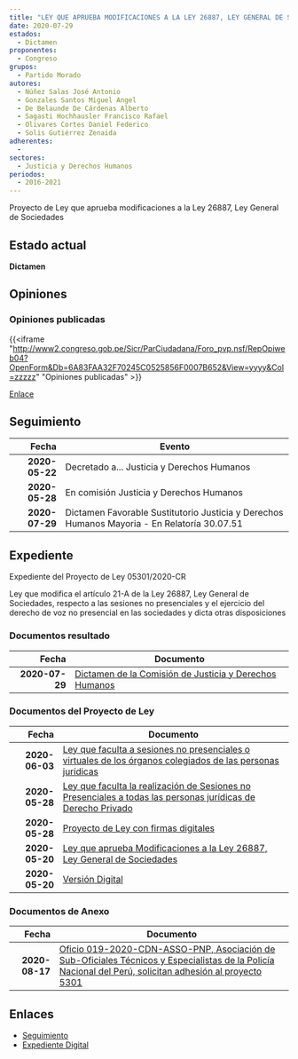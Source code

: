 ```yaml
---
title: "LEY QUE APRUEBA MODIFICACIONES A LA LEY 26887, LEY GENERAL DE SOCIEDADES"
date: 2020-07-29
estados: 
  - Dictamen
proponentes: 
  - Congreso
grupos: 
  - Partido Morado
autores: 
  - Núñez Salas José Antonio
  - Gonzales Santos Miguel Angel
  - De Belaunde De Cárdenas Alberto
  - Sagasti Hochhausler Francisco Rafael
  - Olivares Cortes Daniel Federico
  - Solis Gutiérrez Zenaida
adherentes: 
  - 
sectores: 
  - Justicia y Derechos Humanos
periodos: 
  - 2016-2021
---
```


Proyecto de Ley que aprueba modificaciones a la Ley 26887, Ley General de Sociedades


## Estado actual

**Dictamen**

## Opiniones

### Opiniones publicadas

{{<iframe "http://www2.congreso.gob.pe/Sicr/ParCiudadana/Foro_pvp.nsf/RepOpiweb04?OpenForm&Db=6A83FAA32F70245C0525856F0007B652&View=yyyy&Col=zzzzz" "Opiniones publicadas" >}}

[Enlace](http://www2.congreso.gob.pe/Sicr/ParCiudadana/Foro_pvp.nsf/RepOpiweb04?OpenForm&Db=6A83FAA32F70245C0525856F0007B652&View=yyyy&Col=zzzzz)

## Seguimiento

| Fecha | Evento |
|------:|--------|
| **2020-05-22** | Decretado a... Justicia y Derechos Humanos|
| **2020-05-28** | En comisión Justicia y Derechos Humanos|
| **2020-07-29** | Dictamen Favorable Sustitutorio Justicia y Derechos Humanos Mayoria - En Relatoría 30.07.51|


## Expediente

Expediente del Proyecto de Ley 05301/2020-CR

Ley que modifica el artículo 21-A de la Ley 26887, Ley General de Sociedades, respecto a las sesiones no presenciales y el ejercicio del derecho de voz no presencial en las sociedades y dicta otras disposiciones


### Documentos resultado

| Fecha | Documento |
|------:|--------|
| **2020-07-29** | [Dictamen de la Comisión de Justicia y Derechos Humanos](http://www.leyes.congreso.gob.pe/Documentos/2016_2021/Dictamenes/Proyectos_de_Ley/05301DC15MAY20200729.pdf) |

### Documentos del Proyecto de Ley

| Fecha | Documento |
|------:|--------|
| **2020-06-03** | [Ley que faculta a sesiones no presenciales o virtuales de los órganos colegiados de las personas jurídicas](http://www.leyes.congreso.gob.pe/Documentos/2016_2021/Proyectos_de_Ley_y_de_Resoluciones_Legislativas/PL05427_20200603.pdf) |
| **2020-05-28** | [Ley que faculta la realización de Sesiones no Presenciales a todas las personas jurídicas de Derecho Privado](http://www.leyes.congreso.gob.pe/Documentos/2016_2021/Proyectos_de_Ley_y_de_Resoluciones_Legislativas/PL05380-20200528.pdf) |
| **2020-05-28** | [Proyecto de Ley con firmas digitales](http://www.leyes.congreso.gob.pe/Documentos/2016_2021/Proyectos_de_Ley_y_de_Resoluciones_Legislativas/Proyectos_Firmas_digitales/PL05380.pdf) |
| **2020-05-20** | [Ley que aprueba Modificaciones a la Ley 26887, Ley General de Sociedades](http://www.leyes.congreso.gob.pe/Documentos/2016_2021/Proyectos_de_Ley_y_de_Resoluciones_Legislativas/PL05301-20200520.pdf) |
| **2020-05-20** | [Versión Digital](http://www.leyes.congreso.gob.pe/Documentos/2016_2021/Proyectos_de_Ley_y_de_Resoluciones_Legislativas/Proyectos_Firmas_digitales/PL05301.pdf) |

### Documentos de Anexo

| Fecha | Documento |
|------:|--------|
| **2020-08-17** | [Oficio 019-2020-CDN-ASSO-PNP, Asociación de Sub-Oficiales Técnicos y Especialistas de la Policía Nacional del Perú, solicitan adhesión al proyecto 5301](http://www.leyes.congreso.gob.pe/Documentos/2016_2021/Adhesiones/Proyectos_de_Ley/OFICIO-019-2020-CDN-ASSO-PNP.pdf) |

## Enlaces 

- [Seguimiento](http://www2.congreso.gob.pe/Sicr/TraDocEstProc/CLProLey2016.nsf/f7fff46988ca05b1052578e100829cc7/34b77f38725d1b190525856f000e2a54?OpenDocument)
- [Expediente Digital](http://www2.congreso.gob.pe/Sicr/TraDocEstProc/CLProLey2016.nsf/f7fff46988ca05b1052578e100829cc7/34b77f38725d1b190525856f000e2a54?OpenDocument&Click=05257FB7005EB655.eb71d0cf91d8294e05256cdf006b5706/$Body/0.1C6C)
